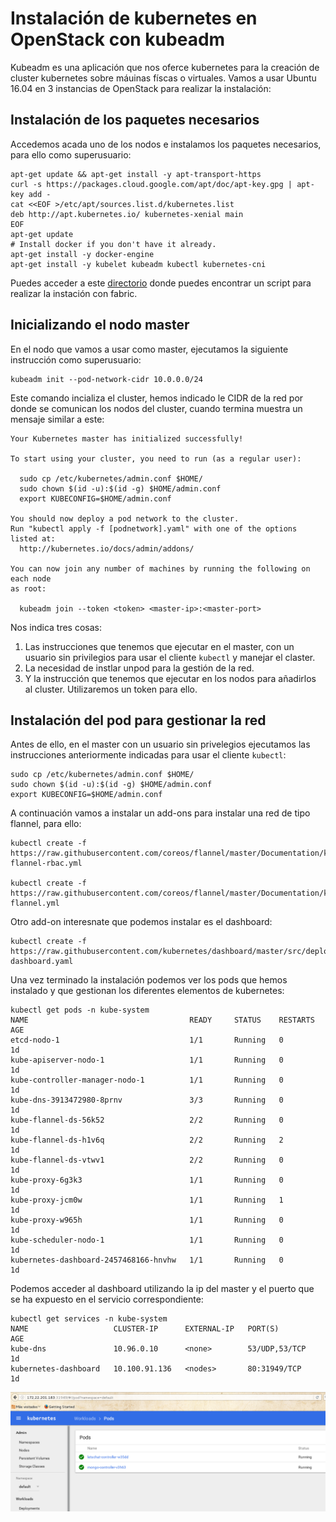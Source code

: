 # Instalación de kubernetes en OpenStack con kubeadm

Kubeadm es una aplicación que nos oferce kubernetes para la creación de cluster kubernetes sobre máuinas físcas o virtuales. Vamos a usar Ubuntu 16.04 en 3 instancias de OpenStack para realizar la instalación:

## Instalación de los paquetes necesarios

Accedemos acada uno de los nodos e instalamos los paquetes necesarios, para ello como superusuario:

	apt-get update && apt-get install -y apt-transport-https
	curl -s https://packages.cloud.google.com/apt/doc/apt-key.gpg | apt-key add -
	cat <<EOF >/etc/apt/sources.list.d/kubernetes.list
	deb http://apt.kubernetes.io/ kubernetes-xenial main
	EOF
	apt-get update
	# Install docker if you don't have it already.
	apt-get install -y docker-engine
	apt-get install -y kubelet kubeadm kubectl kubernetes-cni

Puedes acceder a este [directorio](https://github.com/iesgn/curso-ual17/tree/master/kubeadm) donde puedes encontrar un script para realizar la instación con fabric.

## Inicializando el nodo master

En el nodo que vamos a usar como master, ejecutamos la siguiente instrucción como superusuario:

	kubeadm init --pod-network-cidr 10.0.0.0/24

Este comando incializa el cluster, hemos indicado le CIDR de la red por donde se comunican los nodos del cluster, cuando termina muestra un mensaje similar a este:

	Your Kubernetes master has initialized successfully!	

	To start using your cluster, you need to run (as a regular user):	

	  sudo cp /etc/kubernetes/admin.conf $HOME/
	  sudo chown $(id -u):$(id -g) $HOME/admin.conf
	  export KUBECONFIG=$HOME/admin.conf	

	You should now deploy a pod network to the cluster.
	Run "kubectl apply -f [podnetwork].yaml" with one of the options listed at:
	  http://kubernetes.io/docs/admin/addons/	

	You can now join any number of machines by running the following on each node
	as root:	

	  kubeadm join --token <token> <master-ip>:<master-port>

Nos indica tres cosas:

1. Las instrucciones que tenemos que ejecutar en el master, con un usuario sin privilegios para usar el cliente `kubectl` y manejar el claster.
2. La necesidad de instlar unpod para la gestión de la red.
3. Y la instrucción que tenemos que ejecutar en los nodos para añadirlos al cluster. Utilizaremos un token para ello.

## Instalación del pod para gestionar la red

Antes de ello, en el master con un usuario sin privelegios ejecutamos las instrucciones anteriormente indicadas para usar el cliente `kubectl`:

	sudo cp /etc/kubernetes/admin.conf $HOME/
	sudo chown $(id -u):$(id -g) $HOME/admin.conf
	export KUBECONFIG=$HOME/admin.conf

A continuación vamos a instalar un add-ons para instalar una red de tipo flannel, para ello:


	kubectl create -f https://raw.githubusercontent.com/coreos/flannel/master/Documentation/kube-flannel-rbac.yml

	kubectl create -f https://raw.githubusercontent.com/coreos/flannel/master/Documentation/kube-flannel.yml

Otro add-on interesnate que podemos instalar es el dashboard:

	kubectl create -f https://raw.githubusercontent.com/kubernetes/dashboard/master/src/deploy/kubernetes-dashboard.yaml

Una vez terminado la instalación podemos ver los pods que hemos instalado y que gestionan los diferentes elementos de kubernetes:

	kubectl get pods -n kube-system
	NAME                                    READY     STATUS    RESTARTS   AGE
	etcd-nodo-1                             1/1       Running   0          1d
	kube-apiserver-nodo-1                   1/1       Running   0          1d
	kube-controller-manager-nodo-1          1/1       Running   0          1d
	kube-dns-3913472980-8prnv               3/3       Running   0          1d
	kube-flannel-ds-56k52                   2/2       Running   0          1d
	kube-flannel-ds-h1v6q                   2/2       Running   2          1d
	kube-flannel-ds-vtwv1                   2/2       Running   0          1d
	kube-proxy-6g3k3                        1/1       Running   0          1d
	kube-proxy-jcm0w                        1/1       Running   1          1d
	kube-proxy-w965h                        1/1       Running   0          1d
	kube-scheduler-nodo-1                   1/1       Running   0          1d
	kubernetes-dashboard-2457468166-hnvhw   1/1       Running   0          1d

Podemos acceder al dashboard utilizando la ip del master y el puerto que se ha expuesto en el servicio correspondiente:

	kubectl get services -n kube-system
	NAME                   CLUSTER-IP      EXTERNAL-IP   PORT(S)         AGE
	kube-dns               10.96.0.10      <none>        53/UDP,53/TCP   1d
	kubernetes-dashboard   10.100.91.136   <nodes>       80:31949/TCP    1d


![dashboard](img/dashboard.png)

